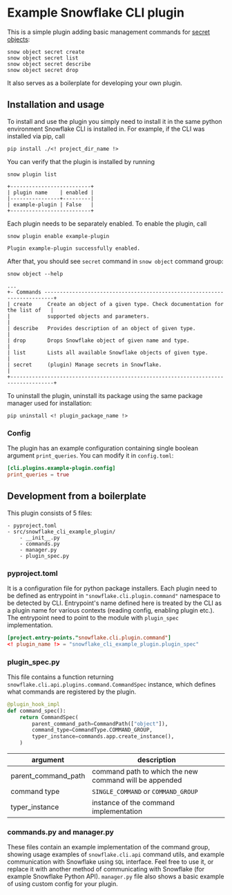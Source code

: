 # Example Snowflake CLI plugin

This is a simple plugin adding basic management commands for [secret objects](https://docs.snowflake.com/en/user-guide/api-authentication#managing-secrets):
```
snow object secret create
snow object secret list
snow object secret describe
snow object secret drop
```
It also serves as a boilerplate for developing your own plugin.

## Installation and usage

To install and use the plugin you simply need to install it in the same python environment
Snowflake CLI is installed in. For example, if the CLI was installed via pip, call
```
pip install ./<! project_dir_name !>
```
You can verify that the plugin is installed by running
```
snow plugin list

+--------------------------+
| plugin name    | enabled |
|----------------+---------|
| example-plugin | False   |
+--------------------------+
```
Each plugin needs to be separately enabled. To enable the plugin, call
```
snow plugin enable example-plugin

Plugin example-plugin successfully enabled.
```

After that, you should see `secret` command in `snow object` command group:
```
snow object --help

...
+- Commands -------------------------------------------------------------------------+
| create     Create an object of a given type. Check documentation for the list of   |
|            supported objects and parameters.                                       |
| describe   Provides description of an object of given type.                        |
| drop       Drops Snowflake object of given name and type.                          |
| list       Lists all available Snowflake objects of given type.                    |
| secret     (plugin) Manage secrets in Snowflake.                                   |
+------------------------------------------------------------------------------------+
```

To uninstall the plugin, uninstall its package using the same package manager used for installation:
```
pip uninstall <! plugin_package_name !>
```

### Config

The plugin has an example configuration containing single boolean argument `print_queries`.
You can modify it in `config.toml`:
```toml
[cli.plugins.example-plugin.config]
print_queries = true
```

## Development from a boilerplate

This plugin consists of 5 files:
```
- pyproject.toml
- src/snowflake_cli_example_plugin/
    - __init__.py
    - commands.py
    - manager.py
    - plugin_spec.py
```

### pyproject.toml
It is a configuration file for python package installers. Each plugin need to be defined as entrypoint
in `"snowflake.cli.plugin.command"` namespace to be detected by CLI. Entrypoint's name defined here is treated
by the CLI as a plugin name for various contexts (reading config, enabling plugin etc.). The entrypoint need to point
to the module with `plugin_spec` implementation.
```toml
[project.entry-points."snowflake.cli.plugin.command"]
<! plugin_name !> = "snowflake_cli_example_plugin.plugin_spec"
```

### plugin_spec.py
This file contains a function returning `snowflake.cli.api.plugins.command.CommandSpec` instance, which defines
what commands are registered by the plugin.

```python
@plugin_hook_impl
def command_spec():
    return CommandSpec(
        parent_command_path=CommandPath(["object"]),
        command_type=CommandType.COMMAND_GROUP,
        typer_instance=commands.app.create_instance(),
    )
```

| argument            | description                                            |
|---------------------|--------------------------------------------------------|
| parent_command_path | command path to which the new command will be appended |
| command type        | `SINGLE_COMMAND` or `COMMAND_GROUP`                    |
| typer_instance      | instance of the command implementation                 |


### commands.py and manager.py

These files contain an example implementation of the command group, showing usage examples of
`snowflake.cli.api` command utils, and example communication with Snowflake using `SQL` interface.
Feel free to use it, or replace it with another method of communicating with Snowflake
(for example Snowflake Python API).
`manager.py` file also shows a basic example of using custom config for your plugin.
